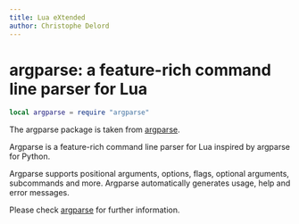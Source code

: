 ```yaml
---
title: Lua eXtended
author: Christophe Delord
---
```


# argparse: a feature-rich command line parser for Lua

```lua
local argparse = require "argparse"
```

The argparse package is taken from
[argparse](https://github.com/mpeterv/argparse).

Argparse is a feature-rich command line parser for Lua inspired by argparse for
Python.

Argparse supports positional arguments, options, flags, optional arguments,
subcommands and more. Argparse automatically generates usage, help and error
messages.

Please check [argparse](https://github.com/mpeterv/argparse) for further
information.
